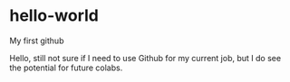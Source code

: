 # hello-world
My first github

Hello, still not sure if I need to use Github for my current job, but I do see the potential for future colabs. 
